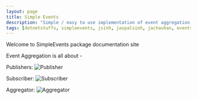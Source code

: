 ```yaml
---
layout: page
title: Simple Events
description: "Simple / easy to use implementation of event aggregation pattern"
tags: [dotnetstuffs, simpleevents, jsinh, jaspalsinh, jachauhan, events, eventaggregator, nuget, .net]
---
```

Welcome to SimpleEvents package documentation site

Event Aggregation is all about -

Publishers:
![Publisher][1]

Subscriber:
![Subscriber][2]

Aggregator:
![Aggregator][3]


[1]: {{site.url}}/images/Publisher.png "Publisher"
[2]: {{site.url}}/images/Subscriber.png "Subscriber"
[3]: {{site.url}}/images/Aggregator.png "Aggregator"